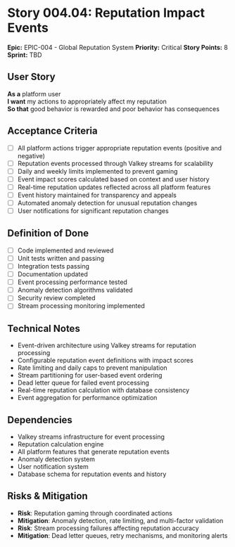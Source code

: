 # Story 004.04: Reputation Impact Events

**Epic:** EPIC-004 - Global Reputation System
**Priority:** Critical
**Story Points:** 8
**Sprint:** TBD

## User Story
**As a** platform user  
**I want** my actions to appropriately affect my reputation  
**So that** good behavior is rewarded and poor behavior has consequences  

## Acceptance Criteria
- [ ] All platform actions trigger appropriate reputation events (positive and negative)
- [ ] Reputation events processed through Valkey streams for scalability
- [ ] Daily and weekly limits implemented to prevent gaming
- [ ] Event impact scores calculated based on context and user history
- [ ] Real-time reputation updates reflected across all platform features
- [ ] Event history maintained for transparency and appeals
- [ ] Automated anomaly detection for unusual reputation changes
- [ ] User notifications for significant reputation changes

## Definition of Done
- [ ] Code implemented and reviewed
- [ ] Unit tests written and passing
- [ ] Integration tests passing
- [ ] Documentation updated
- [ ] Event processing performance tested
- [ ] Anomaly detection algorithms validated
- [ ] Security review completed
- [ ] Stream processing monitoring implemented

## Technical Notes
- Event-driven architecture using Valkey streams for reputation processing
- Configurable reputation event definitions with impact scores
- Rate limiting and daily caps to prevent manipulation
- Stream partitioning for user-based event ordering
- Dead letter queue for failed event processing
- Real-time reputation calculation with database consistency
- Event aggregation for performance optimization

## Dependencies
- Valkey streams infrastructure for event processing
- Reputation calculation engine
- All platform features that generate reputation events
- Anomaly detection system
- User notification system
- Database schema for reputation events and history

## Risks & Mitigation
- **Risk**: Reputation gaming through coordinated actions
- **Mitigation**: Anomaly detection, rate limiting, and multi-factor validation
- **Risk**: Stream processing failures affecting reputation accuracy
- **Mitigation**: Dead letter queues, retry mechanisms, and monitoring alerts